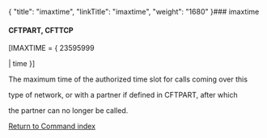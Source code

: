 {
    "title": "imaxtime",
    "linkTitle": "imaxtime",
    "weight": "1680"
}### <span id="imaxtime"></span>imaxtime

#### CFTPART, CFTTCP

\[IMAXTIME = { 23595999
| time }\]

The maximum time of the authorized time slot for calls coming over this
type of network, or with a partner if defined in CFTPART, after which
the partner can no longer be called.

[Return to Command index](../)
